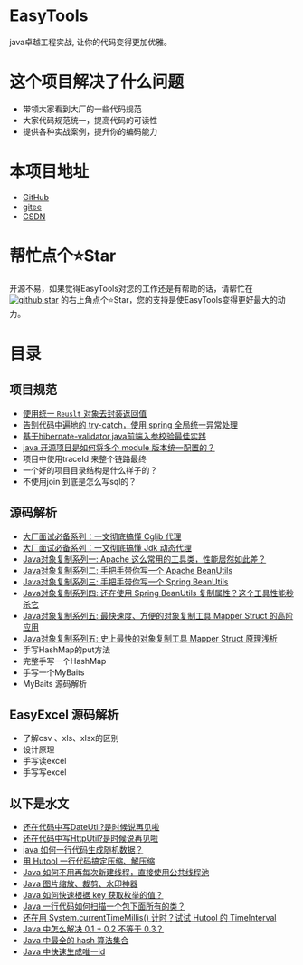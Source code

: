 # EasyTools

java卓越工程实战, 让你的代码变得更加优雅。

# 这个项目解决了什么问题

* 带领大家看到大厂的一些代码规范
* 大家代码规范统一，提高代码的可读性
* 提供各种实战案例，提升你的编码能力

# 本项目地址

* [GitHub](https://github.com/zhuangjiaju/easytools)
* [gitee](https://gitee.com/zhuangjiaju/easytools)
* [CSDN](https://blog.csdn.net/fish7790714)

# 帮忙点个⭐Star

开源不易，如果觉得EasyTools对您的工作还是有帮助的话，请帮忙在<a target="_blank" href='https://github.com/zhuangjiaju/easytools'><img src="https://img.shields.io/github/stars/zhuangjiaju/easytools.svg?style=flat-square&label=Stars&logo=github" alt="github star"/></a>
的右上角点个⭐Star，您的支持是使EasyTools变得更好最大的动力。

# 目录

## 项目规范

* [使用统一 `Reuslt` 对象去封装返回值](doc/result-package.md)
* [告别代码中遍地的 try-catch，使用 spring 全局统一异常处理](doc/controller-exception-handler.md)
* [基于hibernate-validator,java前端入参校验最佳实践](doc/hibernate-validator.md)
* [java 开源项目是如何将多个 module 版本统一配置的？](doc/flatten-maven-plugin.md)
* 项目中使用traceId 来整个链路最终
* 一个好的项目目录结构是什么样子的？
* 不使用join 到底是怎么写sql的？

## 源码解析

* [大厂面试必备系列：一文彻底搞懂 Cglib 代理](doc/cglib-proxy.md)
* [大厂面试必备系列：一文彻底搞懂 Jdk 动态代理](doc/jdk-proxy.md)
* [Java对象复制系列一: Apache 这么常用的工具类，性能居然如此差？](doc/bean-utils-test.md)
* [Java对象复制系列二: 手把手带你写一个 Apache BeanUtils](doc/bean-utils-apache.md)
* [Java对象复制系列三: 手把手带你写一个 Spring BeanUtils](doc/bean-utils-spring.md)
* [Java对象复制系列四: 还在使用 Spring BeanUtils 复制属性？这个工具性能秒杀它](doc/mapper-struct-demo.md)
* [Java对象复制系列五: 最快速度、方便的对象复制工具 Mapper Struct 的高阶应用](doc/mapper-struct-spring.md)
* [Java对象复制系列五: 史上最快的对象复制工具 Mapper Struct 原理浅析](doc/mapper-struct-detail.md)
* 手写HashMap的put方法
* 完整手写一个HashMap
* 手写一个MyBaits
* MyBaits 源码解析

## EasyExcel 源码解析
* 了解csv 、xls、xlsx的区别
* 设计原理
* 手写读excel
* 手写写excel


## 以下是水文

* [还在代码中写DateUtil?是时候说再见啦](doc/hutool-date-util.md)
* [还在代码中写HttpUtil?是时候说再见啦](doc/hutool-http-util.md)
* [java 如何一行代码生成随机数据？](doc/hutool-random-util.md)
* [用 Hutool 一行代码搞定压缩、解压缩](doc/hutool-zip-util.md)
* [Java 如何不用再每次新建线程，直接使用公共线程池](doc/hutool-thread-util.md)
* [Java 图片缩放、裁剪、水印神器](doc/hutool-img-util.md)
* [Java 如何快速根据 key 获取枚举的值？](doc/hutool-enum-util.md)
* [Java 一行代码如何扫描一个包下面所有的类？](doc/hutool-class-util.md)
* [还在用 System.currentTimeMillis() 计时？试试 Hutool 的 TimeInterval](doc/hutool-time-interval.md)
* [Java 中怎么解决 0.1 + 0.2 不等于 0.3？](doc/hutool-number-util.md)
* [Java 中最全的 hash 算法集合](doc/hutool-hash-util.md)
* [Java 中快速生成唯一id](doc/hutool-id-util.md)